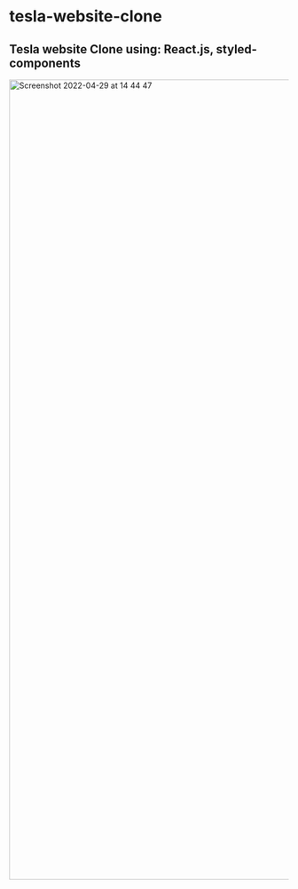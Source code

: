 # tesla-website-clone

## Tesla website Clone using: React.js, styled-components

<img width="1440" alt="Screenshot 2022-04-29 at 14 44 47" src="https://user-images.githubusercontent.com/68688135/166332649-41f3aa71-d677-46b4-ad58-1993898b4ad8.png">
